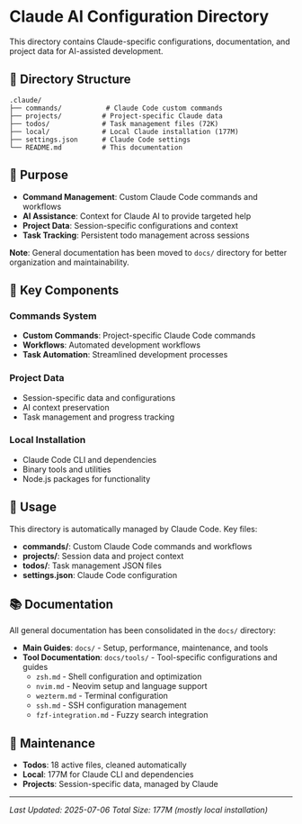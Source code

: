 # Claude AI Configuration Directory

This directory contains Claude-specific configurations, documentation, and project data for AI-assisted development.

## 📁 Directory Structure

```
.claude/
├── commands/           # Claude Code custom commands
├── projects/          # Project-specific Claude data
├── todos/             # Task management files (72K)
├── local/             # Local Claude installation (177M)
├── settings.json      # Claude Code settings
└── README.md          # This documentation
```

## 🎯 Purpose

- **Command Management**: Custom Claude Code commands and workflows
- **AI Assistance**: Context for Claude AI to provide targeted help
- **Project Data**: Session-specific configurations and context
- **Task Tracking**: Persistent todo management across sessions

**Note**: General documentation has been moved to `docs/` directory for better organization and maintainability.

## 🔧 Key Components

### Commands System

- **Custom Commands**: Project-specific Claude Code commands
- **Workflows**: Automated development workflows
- **Task Automation**: Streamlined development processes

### Project Data

- Session-specific data and configurations
- AI context preservation
- Task management and progress tracking

### Local Installation

- Claude Code CLI and dependencies
- Binary tools and utilities
- Node.js packages for functionality

## 🚀 Usage

This directory is automatically managed by Claude Code. Key files:

- **commands/**: Custom Claude Code commands and workflows
- **projects/**: Session data and project context
- **todos/**: Task management JSON files
- **settings.json**: Claude Code configuration

## 📚 Documentation

All general documentation has been consolidated in the `docs/` directory:

- **Main Guides**: `docs/` - Setup, performance, maintenance, and tools
- **Tool Documentation**: `docs/tools/` - Tool-specific configurations and guides
  - `zsh.md` - Shell configuration and optimization
  - `nvim.md` - Neovim setup and language support
  - `wezterm.md` - Terminal configuration
  - `ssh.md` - SSH configuration management
  - `fzf-integration.md` - Fuzzy search integration

## 🧹 Maintenance

- **Todos**: 18 active files, cleaned automatically
- **Local**: 177M for Claude CLI and dependencies
- **Projects**: Session-specific data, managed by Claude

---

_Last Updated: 2025-07-06_
_Total Size: 177M (mostly local installation)_
